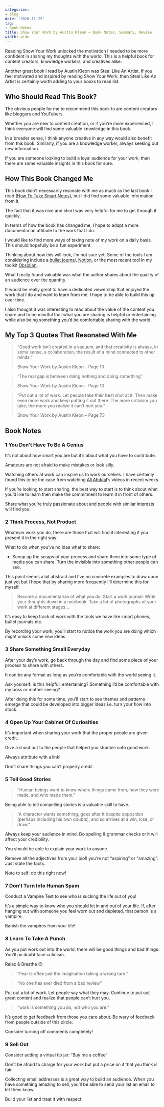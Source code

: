 ```yaml
---
categories:
- blog
date: '2020-11-25'
tag:
- Book-Notes
title: Show Your Work by Austin Kleon – Book Notes, Summary, Review
width: wide
---
```


Reading Show Your Work unlocked the motivation I needed to be more confident in sharing my thoughts with the world. This is a helpful book for content creators, knowledge workers, and creatives alike.

Another great book I read by Austin Kleon was Steal Like An Artist. If you feel motivated and inspired by reading Show Your Work, then Steal Like An Artist is certainly worth adding to your books to read list.


## Who Should Read This Book?

The obvious people for me to recommend this book to are content creators like bloggers and YouTubers.

Whether you are new to content creation, or if you’re more experienced, I think everyone will find some valuable knowledge in this book.

In a broader sense, I think anyone creative in any way would also benefit from this book. Similarly, if you are a knowledge worker, always seeking out new information.

If you are someone looking to build a loyal audience for your work, then there are some valuable insights in this book for sure.



## How This Book Changed Me

This book didn’t necessarily resonate with me as much as the last book I read ([How To Take Smart Notes](/how-to-take-smart-notes-sonke-ahrens/)), but I did find some valuable information from it.

The fact that it was nice and short was very helpful for me to get through it quickly.

In terms of how the book has changed me, I hope to adopt a more documentarian attitude to the work that I do.

I would like to find more ways of taking note of my work on a daily basis. This should hopefully be a fun experiment.

Thinking about how this will look, I’m not sure yet. Some of the tools I am considering include a [bullet journal](https://bulletjournal.com/), [Notion](https://www.notion.so/product), or the most recent tool in my toolkit [Obsidian](https://obsidian.md/).

What I really found valuable was what the author shares about the quality of an audience over the quantity.

It would be really great to have a dedicated viewership that enjoyed the work that I do and want to learn from me. I hope to be able to build this up over time.

I also thought it was interesting to read about the value of the content you share and to be mindful that what you are sharing is helpful or entertaining while also being something you’d be comfortable sharing with the world.



## My Top 3 Quotes That Resonated With Me

> “Good work isn’t created in a vacuum, and that creativity is always, in some sense, a collaboration, the result of a mind connected to other minds.”
>
> Show Your Work by Austin Kleon – Page 10

> “The real gap is between doing nothing and doing something”
>
> Show Your Work by Austin Kleon – Page 13

> “Put out a lot of work. Let people take their best shot at it. Then make even more work and keep putting it out there. The more criticism you take, the more you realize it can’t hurt you.”
>
> Show Your Work by Austin Kleon – Page 73



## Book Notes

### 1 You Don’t Have To Be A Genius

It’s not about how smart you are but it’s about what you have to contribute.

Amateurs are not afraid to make mistakes or look silly.

Watching others at work can inspire us to work ourselves. I have certainly found this to be the case from watching [Ali Abdaal](https://www.youtube.com/user/Sepharoth64)‘s videos in recent weeks.

If you’re looking to start sharing, the best way to start is to think about what you’d like to learn then make the commitment to learn it in front of others.

Share what you’re truly passionate about and people with similar interests will find you.

### 2 Think Process, Not Product

Whatever work you do, there are those that will find it interesting if you present it in the right way.

What to do when you’ve no idea what to share:

- Scoop up the scraps of your process and share them into some type of media you can share. Turn the invisible into something other people can see.

This point seems a bit abstract and I’ve no concrete examples to draw upon just yet but I hope that by sharing more frequently I’ll determine this for myself.

> Become a documentarian of what you do. Start a work journal: Write your thoughts down in a notebook. Take a lot of photographs of your work at different stages…

It’s easy to keep track of work with the tools we have like smart phones, bullet journals etc.

By recording your work, you’ll start to notice the work you are doing which might unlock some new ideas.

### 3 Share Something Small Everyday

After your day’s work, go back through the day and find some piece of your process to share with others.

It can be any format as long as you’re comfortable with the world seeing it.

Ask yourself: is this helpful, entertaining? Something I’d be comfortable with my boss or mother seeing?

After doing this for some time, you’ll start to see themes and patterns emerge that could be developed into bigger ideas i.e. turn your flow into stock.

### 4 Open Up Your Cabinet Of Curiosities

It’s important when sharing your work that the proper people are given credit.

Give a shout out to the people that helped you stumble onto good work.

Always attribute with a link!

Don’t share things you can’t properly credit.

### 5 Tell Good Stories

> “Human beings want to know where things came from, how they were made, and who made them.”

Being able to tell compelling stories is a valuable skill to have.

> “A character wants something, goes after it despite opposition (perhaps including his own doubts), and so arrives at a win, lose, or draw.”

Always keep your audience in mind. Do spelling & grammar checks or it will affect your credibility.

You should be able to explain your work to anyone.

Remove all the adjectives from your bio!! you’re not “aspiring” or “amazing”. Just state the facts.

Note to self: do this right now!

### 7 Don’t Turn Into Human Spam

Conduct a Vampire Test to see who is sucking the life out of you!

It’s a simple way to know who you should let in and out of your life. If, after hanging out with someone you feel worn out and depleted, that person is a vampire.

Banish the vampires from your life!

### 8 Learn To Take A Punch

As you put work out into the world, there will be good things and bad things. You’ll no doubt face criticism.

Relax & Breathe 😌

> “Fear is often just the imagination taking a wrong turn.”

> “No one has ever died from a bad review”

Put out a lot of work. Let people say what they may. Continue to put out great content and realize that people can’t hurt you.

> “work is something you do, not who you are.”

It’s good to get feedback from those you care about. Be wary of feedback from people outside of this circle.

Consider turning off comments completely!

### 9 Sell Out

Consider adding a virtual tip jar: “Buy me a coffee”

Don’t be afraid to charge for your work but put a price on it that you think is fair.

Collecting email addresses is a great way to build an audience. When you have something amazing to sell, you’ll be able to send your list an email to let them know.

Build your list and treat it with respect.